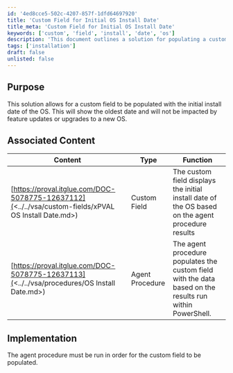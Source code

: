 ```yaml
---
id: '4ed8cce5-502c-4207-857f-1dfd64697920'
title: 'Custom Field for Initial OS Install Date'
title_meta: 'Custom Field for Initial OS Install Date'
keywords: ['custom', 'field', 'install', 'date', 'os']
description: 'This document outlines a solution for populating a custom field with the initial install date of the operating system. It ensures that the displayed date reflects the oldest installation date, unaffected by any feature updates or OS upgrades.'
tags: ['installation']
draft: false
unlisted: false
---
```


## Purpose

This solution allows for a custom field to be populated with the initial install date of the OS. This will show the oldest date and will not be impacted by feature updates or upgrades to a new OS.

## Associated Content

| Content                                                                                          | Type          | Function                                                                                                    |
|--------------------------------------------------------------------------------------------------|---------------|-------------------------------------------------------------------------------------------------------------|
| [https://proval.itglue.com/DOC-5078775-12637112](<../../vsa/custom-fields/xPVAL OS Install Date.md>) | Custom Field  | The custom field displays the initial install date of the OS based on the agent procedure results           |
| [https://proval.itglue.com/DOC-5078775-12637113](<../../vsa/procedures/OS Install Date.md>) | Agent Procedure| The agent procedure populates the custom field with the data based on the results run within PowerShell.    |

## Implementation

The agent procedure must be run in order for the custom field to be populated.
